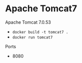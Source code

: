 # Apache Tomcat7

Apache Tomcat 7.0.53

* `docker build -t tomcat7 .`
* `docker run tomcat7`

Ports

* 8080
